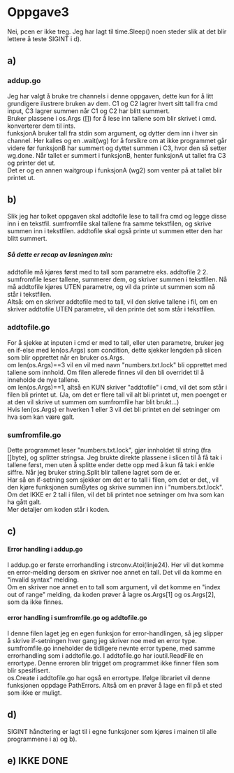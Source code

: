 <h1>Oppgave3</h1>
Nei, pcen er ikke treg. Jeg har lagt til time.Sleep() noen steder slik at det blir lettere å teste SIGINT i d). 
<h2>a)</h2>
<h3>addup.go</h3>
Jeg har valgt å bruke tre channels i denne oppgaven, dette kun for å litt grundigere ilustrere bruken av dem. 
C1 og C2 lagrer hvert sitt tall fra cmd input, C3 lagrer summen når C1 og C2 har blitt summert. <br>
Bruker plassene i os.Args ([]) for å lese inn tallene som blir skrivet i cmd. konverterer dem til ints.<br>
funksjonA bruker tall fra stdin som argument, og dytter dem inn i hver sin channel. Her kalles og en .wait(wg) for å forsikre om at ikke programmet går videre før funksjonB har summert og dyttet summen i C3, hvor den så setter wg.done. Når tallet er summert i funksjonB, henter funksjonA ut tallet fra C3 og printer det ut. <br>
Det er og en annen waitgroup i funksjonA (wg2) som venter på at tallet blir printet ut. 
<br>
<h2>b)</h2>
Slik jeg har tolket oppgaven skal addtofile lese to tall fra cmd og legge disse inn i en tekstfil. sumfromfile skal tallene fra samme tekstfilen, og skrive summen inn i tekstfilen. addtofile skal også printe ut summen etter den har blitt summert.
<h5>Så dette er recap av løsningen min:</h5>
addtofile må kjøres først med to tall som parametre eks. addtofile 2 2. sumfromfile leser tallene, summerer dem, og skriver summen i tekstfilen. Nå må addtofile kjøres UTEN parametre, og vil da printe ut summen som nå står i tekstfilen. <br>
Altså: om en skriver addtofile med to tall, vil den skrive tallene i fil, om en skriver addtofile UTEN parametre, vil den printe det som står i tekstfilen. 
<h3>addtofile.go</h3>
For å sjekke at inputen i cmd er med to tall, eller uten parametre, bruker jeg en if-else med len(os.Args) som condition, dette sjekker lengden på slicen som blir opprettet når en bruker os.Args. <br>
om len(os.Args)==3 vil en vil med navn "numbers.txt.lock" bli opprettet med tallene som innhold. Om filen allerede finnes vil den bli overridet til å inneholde de nye tallene. <br>
om len(os.Args)==1, altså en KUN skriver "addtofile" i cmd, vil det som står i filen bli printet ut. (Ja, om det er flere tall vil alt bli printet ut, men poenget er at den vil skrive ut summen om sumfromfile har blit brukt...)<br>
Hvis len(os.Args) er hverken 1 eller 3 vil det bli printet en del setninger om hva som kan være galt. 
<h3>sumfromfile.go</h3>
Dette programmet leser "numbers.txt.lock", gjør innholdet til string (fra []byte), og splitter stringsa. Jeg brukte direkte plassene i slicen til å få tak i tallene først, men uten å splitte ender dette opp med å kun få tak i enkle siffre. Når jeg bruker string.Split blir tallene lagret som de er. <br>
Har så en if-setning som sjekker om det er to tall i filen, om det er det,, vil den kjøre funksjonen sumBytes og skrive summen inn i "numbers.txt.lock". Om det IKKE er 2 tall i filen, vil det bli printet noe setninger om hva som kan ha gått galt.<br>
Mer detaljer om koden står i koden. 
<h2>c) </h2>
<h4>Error handling i addup.go</h4>
I addup.go er første errorhandling i strconv.Atoi(linje24). Her vil det komme en error-melding dersom en skriver noe annet en tall. Det vil da komme en "invalid syntax" melding. <br>
Om en skriver noe annet en to tall som argument, vil det komme en "index out of range" melding, da koden prøver å lagre os.Args[1] og os.Args[2], som da ikke finnes. <br>
<h4> error handling i sumfromfile.go og addtofile.go</h4>
I denne filen laget jeg en egen funksjon for error-handlingen, så jeg slipper å skrive if-setningen hver gang jeg skriver noe med en error type.<br>
sumfromfile.go inneholder de tidligere nevnte error typene, med samme errorhandling som i addtofile.go.
I addtofile.go har ioutil.ReadFile en errortype. Denne erroren blir trigget om programmet ikke finner filen som blir spesifisert.<br>
os.Create i addtofile.go har også en errortype. Ifølge librariet vil denne funksjonen oppdage PathErrors. Altså om en prøver å lage en fil på et sted som ikke er muligt. <br>





<h2>d)</h2>
SIGINT håndtering er lagt til i egne funksjoner som kjøres i mainen til alle programmene i a) og b).<br>
<h2>e) IKKE DONE</h2>








